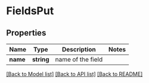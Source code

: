 # FieldsPut

## Properties
Name | Type | Description | Notes
------------ | ------------- | ------------- | -------------
**name** | **string** | name of the field | 

[[Back to Model list]](../README.md#documentation-for-models) [[Back to API list]](../README.md#documentation-for-api-endpoints) [[Back to README]](../README.md)



